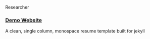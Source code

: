 Researcher

### [Demo Website](https://theshahid.github.io/researcher/)

A clean, single column, monospace resume template built for jekyll

